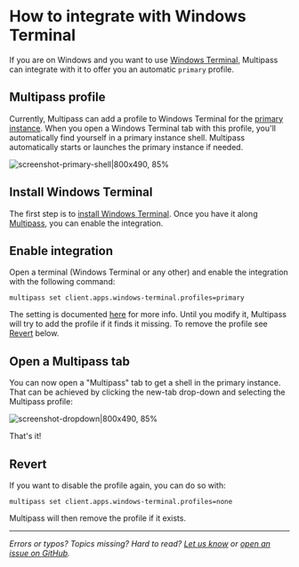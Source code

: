 # How to integrate with Windows Terminal
If you are on Windows and you want to use [Windows Terminal](https://aka.ms/terminal), Multipass can integrate with it to offer you an automatic `primary` profile. 

## Multipass profile

Currently, Multipass can add a profile to Windows Terminal for the [primary instance](/t/28469#primary-instance). When you open a Windows Terminal tab with this profile, you'll automatically find yourself in a primary instance shell. Multipass automatically starts or launches the primary instance if needed.

![screenshot-primary-shell|800x490, 85%](upload://zrYHMyoT4r9Xvz8DtFLH96uPfBu.png) 

## Install Windows Terminal

The first step is to [install Windows Terminal](https://github.com/microsoft/terminal#installing-and-running-windows-terminal). Once you have it along [Multipass](https://multipass.run/docs/installing-on-windows), you can enable the integration.

## Enable integration

Open a terminal (Windows Terminal or any other) and enable the integration with the following command:

```
multipass set client.apps.windows-terminal.profiles=primary
```

The setting is documented [here](/reference/settings/client-apps-windows-terminal-profiles) for more info. Until you modify it, Multipass will try to add the profile if it finds it missing. To remove the profile see [Revert](#revert) below.

## Open a Multipass tab

You can now open a "Multipass" tab to get a shell in the primary instance. That can be achieved by clicking the new-tab drop-down and selecting the Multipass profile:

![screenshot-dropdown|800x490, 85%](upload://tRzbGEZmSLvoM09kVgbG23BxU00.jpeg) 

That's it!

## Revert

If you want to disable the profile again, you can do so with:

```
multipass set client.apps.windows-terminal.profiles=none
```

Multipass will then remove the profile if it exists.

---

*Errors or typos? Topics missing? Hard to read? <a href="https://docs.google.com/forms/d/e/1FAIpQLSd0XZDU9sbOCiljceh3rO_rkp6vazy2ZsIWgx4gsvl_Sec4Ig/viewform?usp=pp_url&entry.317501128=https://multipass.run/docs/windows-terminal-integration" target="_blank">Let us know</a> or <a href="https://github.com/canonical/multipass/issues/new/choose" target="_blank">open an issue on GitHub</a>.*

